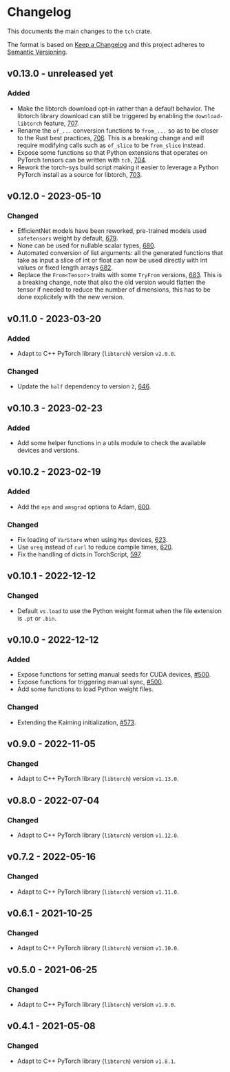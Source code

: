 # Changelog
This documents the main changes to the `tch` crate.

The format is based on [Keep a Changelog](https://keepachangelog.com/en/1.0.0/)
and this project adheres to [Semantic Versioning](https://semver.org/spec/v2.0.0.html).

## v0.13.0 - unreleased yet
### Added
- Make the libtorch download opt-in rather than a default behavior. The libtorch
  library download can still be triggered by enabling the `download-libtorch`
  feature, [707](https://github.com/LaurentMazare/tch-rs/pull/707).
- Rename the `of_...` conversion functions to `from_...` so as to be closer to
  the Rust best practices,
  [706](https://github.com/LaurentMazare/tch-rs/pull/706). This is a breaking
  change and will require modifying calls such as `of_slice` to be `from_slice`
  instead.
- Expose some functions so that Python extensions that operates on PyTorch
  tensors can be written with `tch`,
  [704](https://github.com/LaurentMazare/tch-rs/pull/704).
- Rework the torch-sys build script making it easier to leverage a Python
  PyTorch install as a source for libtorch,
  [703](https://github.com/LaurentMazare/tch-rs/pull/703).

## v0.12.0 - 2023-05-10
### Changed
- EfficientNet models have been reworked, pre-trained models used `safetensors`
  weight by default, [679](https://github.com/LaurentMazare/tch-rs/pull/679).
- None can be used for nullable scalar types,
  [680](https://github.com/LaurentMazare/tch-rs/pull/680).
- Automated conversion of list arguments: all the generated functions that take
  as input a slice of int or float can now be used directly with int values or
  fixed length arrays [682](https://github.com/LaurentMazare/tch-rs/pull/682).
- Replace the `From<Tensor>` traits with some `TryFrom` versions,
  [683](https://github.com/LaurentMazare/tch-rs/pull/683). This is a breaking
  change, note that also the old version would flatten the tensor if needed to
  reduce the number of dimensions, this has to be done explicitely with the new
  version.

## v0.11.0 - 2023-03-20
### Added
- Adapt to C++ PyTorch library (`libtorch`) version `v2.0.0`.
### Changed
- Update the `half` dependency to version `2`, [646](https://github.com/LaurentMazare/tch-rs/pull/646).

## v0.10.3 - 2023-02-23
### Added
- Add some helper functions in a utils module to check the available devices and versions.

## v0.10.2 - 2023-02-19
### Added
- Add the `eps` and `amsgrad` options to Adam, [600](https://github.com/LaurentMazare/tch-rs/pull/600).
### Changed
- Fix loading of `VarStore` when using `Mps` devices, [623](https://github.com/LaurentMazare/tch-rs/pull/623).
- Use `ureq` instead of `curl` to reduce compile times, [620](https://github.com/LaurentMazare/tch-rs/pull/620).
- Fix the handling of dicts in TorchScript, [597](https://github.com/LaurentMazare/tch-rs/issues/597).

## v0.10.1 - 2022-12-12
### Changed
- Default `vs.load` to use the Python weight format when the file extension is `.pt` or `.bin`.

## v0.10.0 - 2022-12-12
### Added
- Expose functions for setting manual seeds for CUDA devices, [#500](https://github.com/LaurentMazare/tch-rs/pull/500).
- Expose functions for triggering manual sync, [#500](https://github.com/LaurentMazare/tch-rs/pull/500).
- Add some functions to load Python weight files.
### Changed
- Extending the Kaiming initialization, [#573](https://github.com/LaurentMazare/tch-rs/pull/573).

## v0.9.0 - 2022-11-05
### Changed
- Adapt to C++ PyTorch library (`libtorch`) version `v1.13.0`.

## v0.8.0 - 2022-07-04
### Changed
- Adapt to C++ PyTorch library (`libtorch`) version `v1.12.0`.

## v0.7.2 - 2022-05-16
### Changed
- Adapt to C++ PyTorch library (`libtorch`) version `v1.11.0`.

## v0.6.1 - 2021-10-25
### Changed
- Adapt to C++ PyTorch library (`libtorch`) version `v1.10.0`.

## v0.5.0 - 2021-06-25
### Changed
- Adapt to C++ PyTorch library (`libtorch`) version `v1.9.0`.

## v0.4.1 - 2021-05-08
### Changed
- Adapt to C++ PyTorch library (`libtorch`) version `v1.8.1`.

